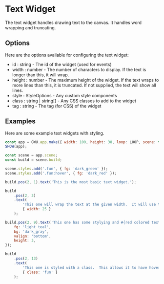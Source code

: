 # Text Widget

The text widget handles drawing text to the canvas. It handles word wrapping and truncating.

## Options

Here are the options available for configuring the text widget:

-   id : string - The id of the widget (used for events)
-   width : number - The number of characters to display. If the text is longer than this, it will wrap.
-   height : number - The maximum height of the widget. If the text wraps to more lines than this, it is truncated. If not supplied, the text will show all lines.
-   style : StyleOptions - Any custom style components
-   class : string | string[] - Any CSS classes to add to the widget
-   tag : string - The tag (for CSS) of the widget

## Examples

Here are some example text widgets with styling.

```js
const app = GWU.app.make({ width: 100, height: 38, loop: LOOP, scene: true });
SHOW(app);

const scene = app.scene;
const build = scene.build;

scene.styles.add('.fun', { fg: 'dark_green' });
scene.styles.add('.fun:hover', { fg: 'dark_red' });

build.pos(2, 1).text('This is the most basic text widget.');

build
    .pos(2, 3)
    .text(
        'This one will wrap the text at the given width.  It will use the GWU.text.splitIntoLines funciton to do this.',
        { width: 25 }
    );

build.pos(2, 9).text('This one has some stylying and #{red colored text}!', {
    fg: 'light_teal',
    bg: 'dark_gray',
    valign: 'bottom',
    height: 3,
});

build
    .pos(2, 13)
    .text(
        'This one is styled with a class.  This allows it to have hover effects.',
        { class: 'fun' }
    );
```
